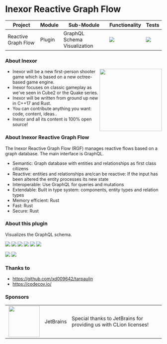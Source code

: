 # Inexor Reactive Graph Flow

| Project             | Module | Sub-Module                   | Functionality                                                        | Tests                                                                                                                                                                                                 |
|---------------------|--------|------------------------------|----------------------------------------------------------------------|-------------------------------------------------------------------------------------------------------------------------------------------------------------------------------------------------------|
| Reactive Graph Flow | Plugin | GraphQL Schema Visualization | <img src="https://img.shields.io/badge/state-completed-brightgreen"> | [<img src="https://img.shields.io/codecov/c/github/inexorgame/inexor-rgf-plugin-graphql-schema-visualization">](https://app.codecov.io/gh/inexorgame/inexor-rgf-plugin-graphql-schema-visualization)  |

### About Inexor

<a href="https://inexor.org/">
<img align="right" width="200" height="200" src="https://raw.githubusercontent.com/inexorgame/inexor-rgf-plugin-graphql-schema-visualization/main/docs/images/inexor_2.png">
</a>

* Inexor will be a new first-person shooter game which is based on a new octree-based game engine.
* Inexor focuses on classic gameplay as we've seen in Cube2 or the Quake series.
* Inexor will be written from ground up new in C++17 and Rust.
* You can contribute anything you want: code, content, ideas..
* Inexor and all its content is 100% open source!

### About Inexor Reactive Graph Flow

The Inexor Reactive Graph Flow (RGF) manages reactive flows based on a graph database. The main interface is GraphQL.

* Semantic: Graph database with entities and relationships as first class citizens
* Reactive: entities and relationships are/can be reactive: If the input has been altered the entity processes its new state
* Interoperable: Use GraphQL for queries and mutations
* Extendable: Built in type system: components, entity types and relation types
* Memory efficient: Rust
* Fast: Rust
* Secure: Rust

### About this plugin

Visualizes the GraphQL schema.

[<img src="https://img.shields.io/badge/Language-Rust-brightgreen">](https://www.rust-lang.org/)
[<img src="https://img.shields.io/badge/Platforms-Linux%20%26%20Windows-brightgreen">]()
[<img src="https://img.shields.io/github/workflow/status/inexorgame/inexor-rgf-plugin-graphql-schema-visualization/Rust">](https://github.com/inexorgame/inexor-rgf-plugin-graphql-schema-visualization/actions?query=workflow%3ARust)
[<img src="https://img.shields.io/github/last-commit/inexorgame/inexor-rgf-plugin-graphql-schema-visualization">]()
[<img src="https://img.shields.io/github/languages/code-size/inexorgame/inexor-rgf-plugin-graphql-schema-visualization">]()
[<img src="https://img.shields.io/codecov/c/github/inexorgame/inexor-rgf-plugin-graphql-schema-visualization">](https://app.codecov.io/gh/inexorgame/inexor-rgf-plugin-graphql-schema-visualization)

[<img src="https://img.shields.io/github/license/inexorgame/inexor-rgf-plugin-graphql-schema-visualization">](https://github.com/inexorgame/inexor-rgf-plugin-graphql-schema-visualization/blob/main/LICENSE)
[<img src="https://img.shields.io/discord/698219248954376256?logo=discord">](https://discord.com/invite/acUW8k7)

### Thanks to

* https://github.com/xd009642/tarpaulin
* https://codecov.io/

### Sponsors

|                                                                                                                                                                                                                                                    |           |                                                                   |
|----------------------------------------------------------------------------------------------------------------------------------------------------------------------------------------------------------------------------------------------------|-----------|-------------------------------------------------------------------|
| <a href="https://www.jetbrains.com/?from=github.com/inexorgame"><img align="right" width="100" height="100" src="https://raw.githubusercontent.com/inexorgame/inexor-rgf-plugin-graphql-schema-visualization/main/docs/images/icon_CLion.svg"></a> | JetBrains | Special thanks to JetBrains for providing us with CLion licenses! |
